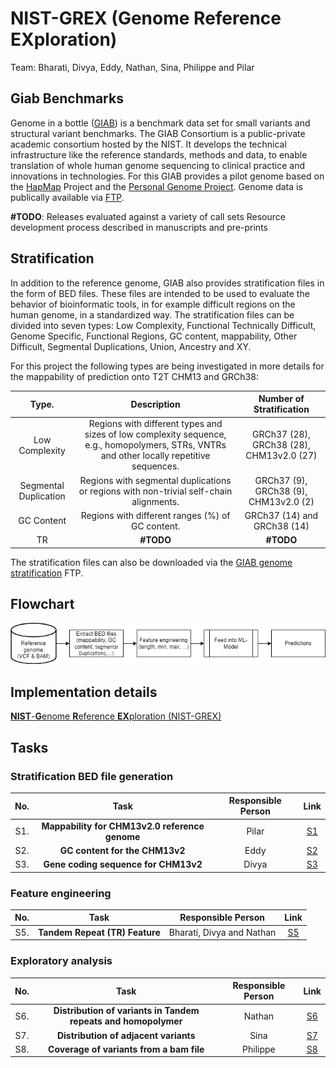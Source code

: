 # NIST-GREX (Genome Reference EXploration)


Team: Bharati, Divya, Eddy, Nathan, Sina, Philippe and Pilar


## Giab Benchmarks

Genome in a bottle 
([GIAB](https://www.nist.gov/programs-projects/genome-bottle)) 
is a benchmark data set for small variants and structural variant benchmarks. The GIAB Consortium is a public-private academic consortium hosted by the NIST. It develops the technical infrastructure like the reference standards, methods and data, to enable translation of whole human genome sequencing to clinical practice and innovations in technologies. For this GIAB provides a pilot genome based on the 
[HapMap](https://www.genome.gov/10001688/international-hapmap-project) 
Project and the
[Personal Genome Project](https://www.personalgenomes.org/us). 
Genome data is publically available via 
[FTP](https://ftp-trace.ncbi.nlm.nih.gov/giab/ftp/release/).

**#TODO**:
Releases evaluated against a variety of call sets
Resource development process described in manuscripts and pre-prints



## Stratification
In addition to the reference genome, GIAB also provides stratification files in the form of BED files. These files are intended to be used to evaluate the behavior of bioinformatic tools, in for example difficult regions on the human genome, in a standardized way. The stratification files can be divided into seven types: Low Complexity, Functional Technically Difficult, Genome Specific, Functional Regions, GC content, mappability, Other Difficult, Segmental Duplications, Union, Ancestry and XY.

For this project the following types are being investigated in more details for the mappability of prediction onto T2T CHM13 and GRCh38:

| Type. |Description | Number of Stratification |
|:---: |:-------------: | :-------------: |
|Low Complexity|Regions with different types and sizes of low complexity sequence, e.g., homopolymers, STRs, VNTRs and other locally repetitive sequences. | GRCh37 (28), GRCh38 (28), CHM13v2.0 (27)|
|Segmental Duplication | Regions with segmental duplications or regions with non-trivial self-chain alignments. |GRCh37 (9), GRCh38 (9), CHM13v2.0 (2)  |
|GC Content|Regions with different ranges (%) of GC content.| GRCh37 (14) and GRCh38 (14)|
|TR| **#TODO** | **#TODO** |


The stratification files can also be downloaded via the [GIAB genome stratification](https://ftp-trace.ncbi.nlm.nih.gov/ReferenceSamples/giab/release/genome-stratifications/) FTP.

## Flowchart 

![Flowchart](./doc/img/Flowchart.drawio.png)

## Implementation details
[**NIST**-**G**enome **R**eference **EX**ploration (NIST-GREX)](https://docs.google.com/presentation/d/1KqM5kEXQqNWBLLoTsDG2Iis9es5YUiVx3iPwwufggmE/edit?usp=sharing)

## Tasks
### Stratification BED file generation
| No. |Task  | Responsible Person | Link|
|:---: |:-------------: | :-------------: | :---: |
|S1. | **Mappability for CHM13v2.0 reference genome** | Pilar|[S1](./S1-mappability)|
|S2. | **GC content for the CHM13v2** | Eddy|[S2](./S2-gc-content)|
|S3. | **Gene coding sequence for CHM13v2** | Divya|[S3](./S3-gene-coding)|

### Feature engineering
| No. |Task  | Responsible Person | Link|
|:---: |:-------------: | :-------------: | :---: |
|S5. | **Tandem Repeat (TR) Feature** | Bharati, Divya and Nathan|[S5](./S5-tr-adotto)|

### Exploratory analysis
| No. |Task  | Responsible Person | Link|
|:---: |:-------------: | :-------------: | :---: |
|S6. | **Distribution of variants in Tandem repeats and homopolymer** | Nathan|[S6](./S6-tr-distribution)|
|S7. | **Distribution of adjacent variants** | Sina| [S7](./S7-adjacent-distribution)|
|S8. | **Coverage of variants from a bam file** | Philippe| [S8](./S8-variant-coverage) |
